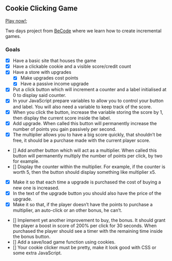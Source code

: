 ## Cookie Clicking Game ##

[Play now!](https://vladburlacu.github.io/CookieClickingGame/);

Two days project from [BeCode](https://becode.org) where we learn how to create incremental games.

### Goals ###

- [X] Have a basic site that houses the game
- [x] Have a clickable cookie and a visible score/credit count
- [x] Have a store with upgrades
    - [x] Make upgrades cost points
    - [X] Have a passive income upgrade
- [x] Put a click button which will increment a counter and a label initialised at 0 to display said counter.
- [x] In your JavaScript prepare variables to allow you to control your button and label. You will also need a variable to keep track of the score.
- [x] When you click the button, increase the variable storing the score by 1, then display the current score inside the label.
- [x] Add upgrade. When called this button will permanently increase the number of points you gain passively per second.
- [x] The multiplier allows you to have a big score quickly, that shouldn’t be free, it should be a purchase made with the current player score.
- [] Add another button which will act as a multiplier. When called this button will permanently multiply the number of points per click, by two for example.
- [] Display the counter within the multiplier. For example, if the counter is worth 5, then the button should display something like multiplier x5.
- [x] Make it so that each time a upgrade is purchased the cost of buying a new one is increased.
- [x] In the text of the upgrade button you should also have the price of the upgrade.
- [x] Make it so that, if the player doesn’t have the points to purchase a multiplier, an auto-click or an other bonus, he can’t.
- [] Implement yet another improvement to buy, the bonus. It should grant the player a boost in score of 200% per click for 30 seconds. When purchased the player should see a timer with the remaining time inside the bonus button.
- [] Add a save/load game function using cookies.
- [] Your cookie clicker must be pretty, make it look good with CSS or some extra JavaScript.